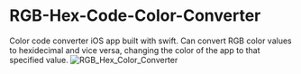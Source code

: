 # RGB-Hex-Code-Color-Converter
Color code converter iOS app built with swift. Can convert RGB color values to hexidecimal and vice versa, changing the color of the app to that specified value.
![RGB_Hex_Color_Converter](https://github.com/vytalman/RGB-Hex-Code-Color-Converter/assets/8355633/b45718eb-25e4-4b86-b55d-07688842d2d8)
